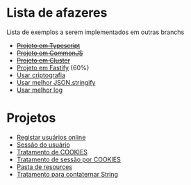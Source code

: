 # Lista de afazeres

Lista de exemplos a serem implementados em outras branchs

- ~~[Projeto em Typescript]()~~
- ~~[Projeto em CommonJS](https://nodejs.org/api/modules.html#modules-commonjs-modules)~~
- ~~[Projeto em Cluster](https://nodejs.org/api/cluster.html#cluster)~~
- [Projeto em Fastify](https://www.fastify.io/) {60%}
- [Usar criptografia](https://nodejs.org/api/cluster.html#cluster)
- [Usar melhor JSON.stringify](https://github.com/davidmarkclements/fast-safe-stringify)
- [Usar melhor log](https://github.com/pinojs/pino)

# Projetos
- [Registar usuários online](https://github.com/expressjs/express/blob/master/examples/online/index.js)
- [Sessão do usuário](https://github.com/expressjs/express/blob/master/examples/session/index.js)
- [Tratamento de COOKIES](https://github.com/expressjs/express/blob/master/examples/cookies/index.js)
- [Tratamento de sessão por COOKIES](https://github.com/expressjs/express/blob/master/examples/cookie-sessions/index.js)
- [Pasta de resources](https://github.com/expressjs/express/blob/master/examples/resource/index.js)
- [Tratamento para contaternar String](https://github.com/davidmarkclements/flatstr)

